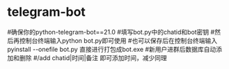 # telegram-bot
#确保你的python-telegram-bot==21.0
#填写bot.py中的chatid和bot密钥
#然后再控制台终端输入python bot.py即可使用
#也可以保存后在控制台终端输入pyinstall --onefile  bot.py 直接进行打包成bot.exe
#新用户进群后数据库自动添加和删除
#/add chatid|时间|备注  即可添加时间，减少同理
